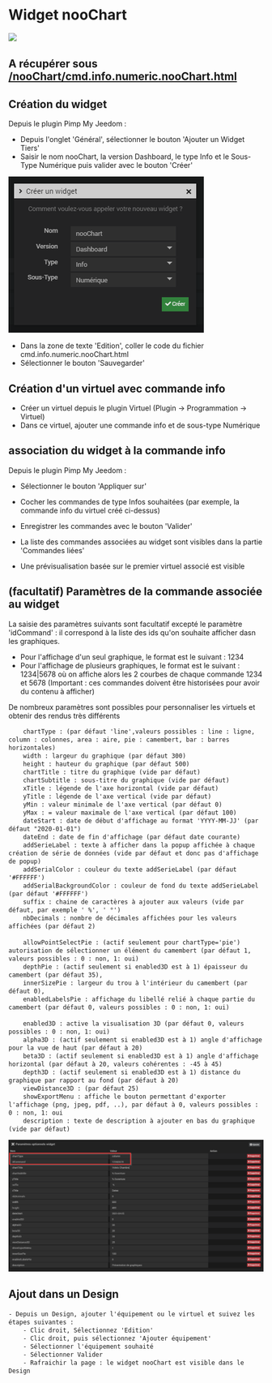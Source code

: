 # Widget nooChart

![](doc/images/nooChart.gif)

## A récupérer sous [/nooChart/cmd.info.numeric.nooChart.html](./nooChart/cmd.info.numeric.nooChart.html)

## Création du widget

Depuis le plugin Pimp My Jeedom :

- Depuis l'onglet 'Général', sélectionner le bouton 'Ajouter un Widget Tiers'
- Saisir le nom nooChart, la version Dashboard, le type Info et le Sous-Type Numérique puis valider avec le bouton 'Créer'

![](doc/images/pimpWidgetCreation.png)

- Dans la zone de texte 'Edition', coller le code du fichier cmd.info.numeric.nooChart.html
- Sélectionner le bouton 'Sauvegarder'


## Création d'un virtuel avec commande info

- Créer un virtuel depuis le plugin Virtuel (Plugin -> Programmation -> Virtuel)
- Dans ce virtuel, ajouter une commande info et de sous-type Numérique

## association du widget à la commande info

Depuis le plugin Pimp My Jeedom :

- Sélectionner le bouton 'Appliquer sur'
- Cocher les commandes de type Infos souhaitées (par exemple, la commande info du virtuel créé ci-dessus)
- Enregistrer les commandes avec le bouton 'Valider'

- La liste des commandes associées au widget sont visibles dans la partie 'Commandes liées'
- Une prévisualisation basée sur le premier virtuel associé est visible

## (facultatif) Paramètres de la commande associée au widget

La saisie des paramètres suivants sont facultatif excepté le paramètre 'idCommand' : il correspond à la liste des ids qu'on souhaite afficher dasn les graphiques.
- Pour l'affichage d'un seul graphique, le format est le suivant : 1234
- Pour l'affichage de plusieurs graphiques, le format est le suivant : 1234|5678 où on affiche alors les 2 courbes de chaque commande 1234 et 5678 (Important : ces commandes doivent être historisées pour avoir du contenu à afficher)

De nombreux paramètres sont possibles pour personnaliser les virtuels et obtenir des rendus très différents

        chartType : (par défaut 'line',valeurs possibles : line : ligne, column : colonnes, area : aire, pie : camembert, bar : barres horizontales)
        width : largeur du graphique (par défaut 300)
        height : hauteur du graphique (par défaut 500)
        chartTitle : titre du graphique (vide par défaut)
        chartSubtitle : sous-titre du graphique (vide par défaut)
        xTitle : légende de l'axe horizontal (vide par défaut)
        yTitle : légende de l'axe vertical (vide par défaut)
        yMin : valeur minimale de l'axe vertical (par défaut 0)
        yMax : = valeur maximale de l'axe vertical (par défaut 100)
        dateStart : date de début d'affichage au format 'YYYY-MM-JJ' (par défaut "2020-01-01")
        dateEnd : date de fin d'affichage (par défaut date courante)
        addSerieLabel : texte à afficher dans la popup affichée à chaque création de série de données (vide par défaut et donc pas d'affichage de popup)
        addSerialColor : couleur du texte addSerieLabel (par défaut '#FFFFFF')
        addSerialBackgroundColor : couleur de fond du texte addSerieLabel (par défaut '#FFFFFF')
        suffix : chaine de caractères à ajouter aux valeurs (vide par défaut, par exemple ' %', ' °')
        nbDecimals : nombre de décimales affichées pour les valeurs affichées (par défaut 2)

        allowPointSelectPie : (actif seulement pour chartType='pie') autorisation de sélectionner un élément du camembert (par défaut 1, valeurs possibles : 0 : non, 1: oui)
        depthPie : (actif seulement si enabled3D est à 1) épaisseur du camembert (par défaut 35),
        innerSizePie : largeur du trou à l'intérieur du camembert (par défaut 0),
        enabledLabelsPie : affichage du libellé relié à chaque partie du camembert (par défaut 0, valeurs possibles : 0 : non, 1: oui)

        enabled3D : active la visualisation 3D (par défaut 0, valeurs possibles : 0 : non, 1: oui)
        alpha3D : (actif seulement si enabled3D est à 1) angle d'affichage pour la vue de haut (par défaut à 20)
        beta3D : (actif seulement si enabled3D est à 1) angle d'affichage horizontal (par défaut à 20, valeurs cohérentes : -45 à 45)
        depth3D : (actif seulement si enabled3D est à 1) distance du graphique par rapport au fond (par défaut à 20)
        viewDistance3D : (par défaut 25)
        showExportMenu : affiche le bouton permettant d'exporter l'affichage (png, jpeg, pdf, ..), par défaut à 0, valeurs possibles : 0 : non, 1: oui
		description : texte de description à ajouter en bas du graphique (vide par défaut)
			
![](doc/images/nooChartParams.png)

## Ajout dans un Design

	- Depuis un Design, ajouter l'équipement ou le virtuel et suivez les étapes suivantes :
		- Clic droit, Sélectionnez 'Edition'
		- Clic droit, puis sélectionnez 'Ajouter équipement'
		- Sélectionner l'équipement souhaité
		- Sélectionner Valider
		- Rafraichir la page : le widget nooChart est visible dans le Design
